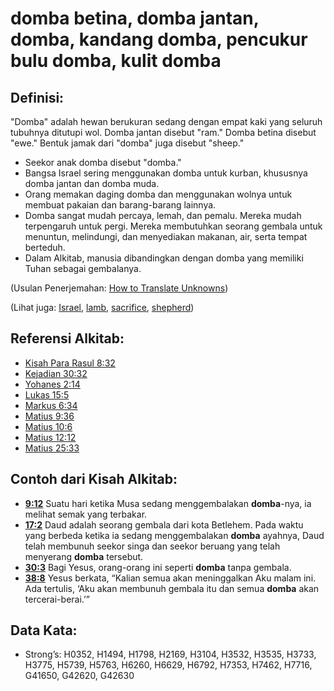 # domba betina, domba jantan, domba, kandang domba, pencukur bulu domba, kulit domba

## Definisi:

"Domba" adalah hewan berukuran sedang dengan empat kaki yang seluruh tubuhnya ditutupi wol. Domba jantan disebut "ram." Domba betina disebut "ewe." Bentuk jamak dari "domba" juga disebut "sheep."

* Seekor anak domba disebut "domba."
* Bangsa Israel sering menggunakan domba untuk kurban, khususnya domba jantan dan domba muda.
* Orang memakan daging domba dan menggunakan wolnya untuk membuat pakaian dan barang-barang lainnya.
* Domba sangat mudah percaya, lemah, dan pemalu. Mereka mudah terpengaruh untuk pergi. Mereka membutuhkan seorang gembala untuk menuntun, melindungi, dan menyediakan makanan, air, serta tempat berteduh.
* Dalam Alkitab, manusia dibandingkan dengan domba yang memiliki Tuhan sebagai gembalanya.

(Usulan Penerjemahan: [How to Translate Unknowns](rc://en/ta/man/translate/translate-unknown))

(Lihat juga: [Israel](../kt/israel.md), [lamb](../kt/lamb.md), [sacrifice](../other/sacrifice.md), [shepherd](../other/shepherd.md))

## Referensi Alkitab:

* [Kisah Para Rasul 8:32](rc://en/tn/help/act/08/32)
* [Kejadian 30:32](rc://en/tn/help/gen/30/32)
* [Yohanes 2:14](rc://en/tn/help/jhn/02/14)
* [Lukas 15:5](rc://en/tn/help/luk/15/05)
* [Markus 6:34](rc://en/tn/help/mrk/06/34)
* [Matius 9:36](rc://en/tn/help/mat/09/36)
* [Matius 10:6](rc://en/tn/help/mat/10/06)
* [Matius 12:12](rc://en/tn/help/mat/12/12)
* [Matius 25:33](rc://en/tn/help/mat/25/33)

## Contoh dari Kisah Alkitab:

* __[9:12](rc://en/tn/help/obs/09/12)__ Suatu hari ketika Musa sedang menggembalakan __domba__-nya, ia melihat semak yang terbakar.
* __[17:2](rc://en/tn/help/obs/17/02)__ Daud adalah seorang gembala dari kota Betlehem. Pada waktu yang berbeda ketika ia sedang menggembalakan __domba__ ayahnya, Daud telah membunuh seekor singa dan seekor beruang yang telah menyerang __domba__ tersebut.
* __[30:3](rc://en/tn/help/obs/30/03)__ Bagi Yesus, orang-orang ini seperti __domba__ tanpa gembala.
* __[38:8](rc://en/tn/help/obs/38/08)__ Yesus berkata, “Kalian semua akan meninggalkan Aku malam ini. Ada tertulis, ‘Aku akan membunuh gembala itu dan semua __domba__ akan tercerai-berai.’”

## Data Kata:

* Strong’s: H0352, H1494, H1798, H2169, H3104, H3532, H3535, H3733, H3775, H5739, H5763, H6260, H6629, H6792, H7353, H7462, H7716, G41650, G42620, G42630
